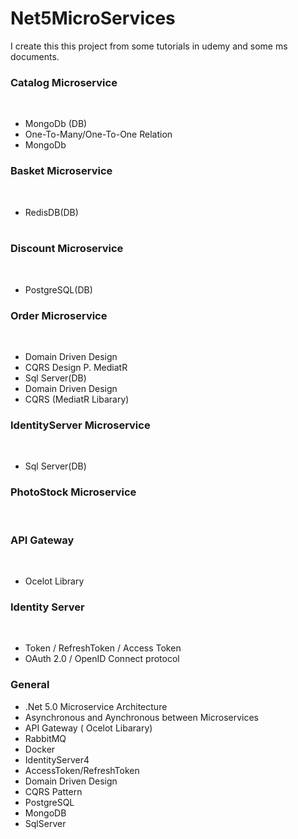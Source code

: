# Net5MicroServices

I create this this project from some tutorials in udemy and some ms documents.</br> 

<h3>Catalog Microservice</h3></br>
<ul>
<li>MongoDb (DB)</br></li>
<li>One-To-Many/One-To-One Relation</br></li>
<li>MongoDb</br></li>
</ul>
<h3>Basket Microservice</h3></br>
<ul>
<li>RedisDB(DB)</li></br>
</ul>


<h3>Discount Microservice</h3></br>
<ul>
<li>PostgreSQL(DB)</br></li>
</ul>

<h3>Order Microservice</h3></br>
<ul>
<li>Domain Driven Design </br></li>
<li>CQRS Design P.  MediatR </br></li>
<li>Sql Server(DB)</br></li>
<li>Domain Driven Design</br></li>
<li>CQRS (MediatR Libarary)</br></li>
</ul>

<h3>IdentityServer Microservice</h3></br>
<ul>
<li>Sql Server(DB)</br></li>
</ul>

<h3>PhotoStock Microservice</h3></br>

<h3>API Gateway</h3></br>
<ul>
<li>Ocelot Library</br></li>
</ul>


<h3>Identity Server</h3></br>
<ul>
<li>Token / RefreshToken / Access Token </br></li>
<li>OAuth 2.0 / OpenID Connect protocol</br></li>
</ul>

  <h3>General</h3>
  <ul>
<li>.Net 5.0  Microservice Architecture</br></li>
<li>Asynchronous and Aynchronous between Microservices</br></li>
<li>API Gateway ( Ocelot Libarary)</br></li>
<li>RabbitMQ</br></li>
<li>Docker </br></li>
<li>IdentityServer4</br></li>
<li>AccessToken/RefreshToken</br></li>
<li>Domain Driven Design</br></li>
<li>CQRS Pattern</br></li>
<li>PostgreSQL</br></li>
<li>MongoDB</br></li>
<li>SqlServer</br></li>
</ul>
